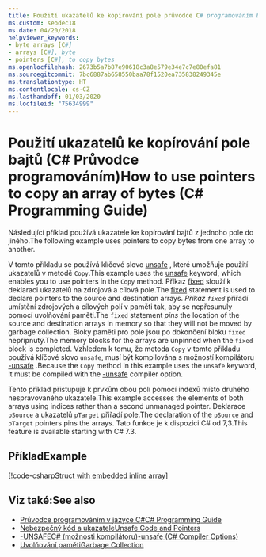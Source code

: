 ```yaml
---
title: Použití ukazatelů ke kopírování pole průvodce C# programováním bajtů
ms.custom: seodec18
ms.date: 04/20/2018
helpviewer_keywords:
- byte arrays [C#]
- arrays [C#], byte
- pointers [C#], to copy bytes
ms.openlocfilehash: 2673b5a7b87e90618c3a8e579e34e7c7e80efa81
ms.sourcegitcommit: 7bc6887ab658550baa78f1520ea735838249345e
ms.translationtype: HT
ms.contentlocale: cs-CZ
ms.lasthandoff: 01/03/2020
ms.locfileid: "75634999"
---
```

# <a name="how-to-use-pointers-to-copy-an-array-of-bytes-c-programming-guide"></a><span data-ttu-id="da101-102">Použití ukazatelů ke kopírování pole bajtů (C# Průvodce programováním)</span><span class="sxs-lookup"><span data-stu-id="da101-102">How to use pointers to copy an array of bytes (C# Programming Guide)</span></span>

<span data-ttu-id="da101-103">Následující příklad používá ukazatele ke kopírování bajtů z jednoho pole do jiného.</span><span class="sxs-lookup"><span data-stu-id="da101-103">The following example uses pointers to copy bytes from one array to another.</span></span>

<span data-ttu-id="da101-104">V tomto příkladu se používá klíčové slovo [unsafe](../../language-reference/keywords/unsafe.md) , které umožňuje použití ukazatelů v metodě `Copy`.</span><span class="sxs-lookup"><span data-stu-id="da101-104">This example uses the [unsafe](../../language-reference/keywords/unsafe.md) keyword, which enables you to use pointers in the `Copy` method.</span></span> <span data-ttu-id="da101-105">Příkaz [fixed](../../language-reference/keywords/fixed-statement.md) slouží k deklaraci ukazatelů na zdrojová a cílová pole.</span><span class="sxs-lookup"><span data-stu-id="da101-105">The [fixed](../../language-reference/keywords/fixed-statement.md) statement is used to declare pointers to the source and destination arrays.</span></span> <span data-ttu-id="da101-106">*Příkaz `fixed`* přiřadí umístění zdrojových a cílových polí v paměti tak, aby se nepřesunuly pomocí uvolňování paměti.</span><span class="sxs-lookup"><span data-stu-id="da101-106">The `fixed` statement *pins* the location of the source and destination arrays in memory so that they will not be moved by garbage collection.</span></span> <span data-ttu-id="da101-107">Bloky paměti pro pole jsou po dokončení bloku `fixed` nepřipnutý.</span><span class="sxs-lookup"><span data-stu-id="da101-107">The memory blocks for the arrays are unpinned when the `fixed` block is completed.</span></span> <span data-ttu-id="da101-108">Vzhledem k tomu, že metoda `Copy` v tomto příkladu používá klíčové slovo `unsafe`, musí být kompilována s možností kompilátoru [-unsafe](../../language-reference/compiler-options/unsafe-compiler-option.md) .</span><span class="sxs-lookup"><span data-stu-id="da101-108">Because the `Copy` method in this example uses the `unsafe` keyword, it must be compiled with the [-unsafe](../../language-reference/compiler-options/unsafe-compiler-option.md) compiler option.</span></span>

<span data-ttu-id="da101-109">Tento příklad přistupuje k prvkům obou polí pomocí indexů místo druhého nespravovaného ukazatele.</span><span class="sxs-lookup"><span data-stu-id="da101-109">This example accesses the elements of both arrays using indices rather than a second unmanaged pointer.</span></span> <span data-ttu-id="da101-110">Deklarace `pSource` a ukazatelů `pTarget` přiřadí pole.</span><span class="sxs-lookup"><span data-stu-id="da101-110">The declaration of the `pSource` and `pTarget` pointers pins the arrays.</span></span> <span data-ttu-id="da101-111">Tato funkce je k dispozici C# od 7,3.</span><span class="sxs-lookup"><span data-stu-id="da101-111">This feature is available starting with C# 7.3.</span></span>

## <a name="example"></a><span data-ttu-id="da101-112">Příklad</span><span class="sxs-lookup"><span data-stu-id="da101-112">Example</span></span>

[!code-csharp[Struct with embedded inline array](../../../../samples/snippets/csharp/keywords/FixedKeywordExamples.cs#8)]

## <a name="see-also"></a><span data-ttu-id="da101-113">Viz také:</span><span class="sxs-lookup"><span data-stu-id="da101-113">See also</span></span>

- [<span data-ttu-id="da101-114">Průvodce programováním v jazyce C#</span><span class="sxs-lookup"><span data-stu-id="da101-114">C# Programming Guide</span></span>](../index.md)
- [<span data-ttu-id="da101-115">Nebezpečný kód a ukazatele</span><span class="sxs-lookup"><span data-stu-id="da101-115">Unsafe Code and Pointers</span></span>](index.md)
- [<span data-ttu-id="da101-116">-UNSAFEC# (možnosti kompilátoru)</span><span class="sxs-lookup"><span data-stu-id="da101-116">-unsafe (C# Compiler Options)</span></span>](../../language-reference/compiler-options/unsafe-compiler-option.md)
- [<span data-ttu-id="da101-117">Uvolňování paměti</span><span class="sxs-lookup"><span data-stu-id="da101-117">Garbage Collection</span></span>](../../../standard/garbage-collection/index.md)
